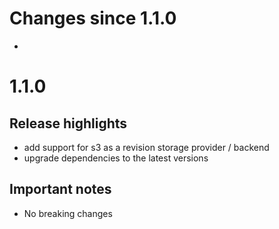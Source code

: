 # Changes since 1.1.0

-

# 1.1.0

## Release highlights
- add support for s3 as a revision storage provider / backend
- upgrade dependencies to the latest versions

## Important notes
- No breaking changes
 